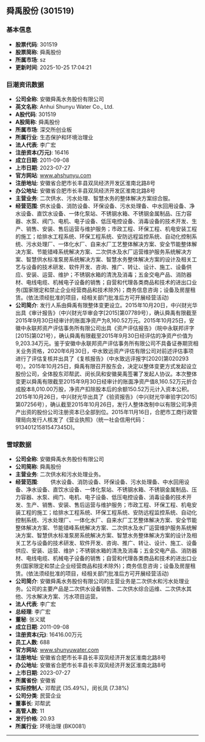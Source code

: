 ## 舜禹股份 (301519)

### 基本信息

- **股票代码**: 301519
- **股票简称**: 舜禹股份
- **所属市场**: sz
- **更新时间**: 2025-10-25 17:04:21

### 巨潮资讯数据

- **公司全称**: 安徽舜禹水务股份有限公司
- **英文名称**: Anhui Shunyu Water Co., Ltd.
- **A股代码**: 301519
- **A股简称**: 舜禹股份
- **所属市场**: 深交所创业板
- **所属行业**: 生态保护和环境治理业
- **法人代表**: 李广宏
- **注册资本(万元)**: 16416
- **成立日期**: 2011-09-08
- **上市日期**: 2023-07-27
- **官方网站**: www.ahshunyu.com
- **注册地址**: 安徽省合肥市长丰县双凤经济开发区淮南北路8号
- **办公地址**: 安徽省合肥市长丰县双凤经济开发区淮南北路8号
- **主营业务**: 二次供水、污水处理、智慧水务的整体解决方案综合服。
- **经营范围**: 供水设备、消防设备、环保设备、污水处理备、中水回用设备、净水设备、直饮水设备、一体化泵站、不锈钢水箱、不锈钢金属制品、压力容器、水泵、阀门、电机、电子设备、低压电控设备、消毒设备的技术开发、生产、销售、安装、售后运营与维护服务；市政工程、环保工程、机电安装工程的施工；给排水工程系统、环保工程系统、安防远程监控系统、自动化控制系统、污水处理厂、一体化水厂、自来水厂工艺整体解决方案、安全节能整体解决方案、节能错峰系统解决方案、二次供水及水厂运营维护服务系统解决方案、智慧供水标准泵房系统解决方案、智慧水务整体解决方案的设计及相关工艺与设备的技术研发、软件开发、咨询、推广、转让、设计、施工、设备供应、安装、运营、维护；不锈钢水箱的清洗及消毒；五金交电产品、消防器材、电线电缆、机械电子设备的销售；自营和代理各类商品和技术的进出口业务(国家限定和禁止企业经营商品和技术除外)；商务信息咨询；设备及房屋租赁。(依法须经批准的项目，经相关部门批准后方可开展经营活动)
- **公司简介**: 发行人系由舜禹有限整体变更设立。2015年10月20日，中兴财光华出具《审计报告》（中兴财光华审会字[2015]第07789号），确认舜禹有限截至2015年9月30日经审计的账面净资产为8,160.52万元。2015年10月25日，安徽中永联邦资产评估事务所有限公司出具《资产评估报告》（皖中永联邦评字[2015]第021号），确认舜禹有限截至2015年9月30日经评估的净资产价值为9,203.34万元。鉴于安徽中永联邦资产评估事务所有限公司不具备证券期货相关业务资格，2020年6月30日，中水致远资产评估有限公司对前述评估事项进行了评估复核并出具了《复核报告》（中水致远评报字[2020]第020293号）。2015年10月25日，舜禹有限召开股东会，决定以整体变更方式发起设立股份公司，全体股东邓帮武、闵长凤和安徽昊禹签署了发起人协议。本次整体变更以舜禹有限截至2015年9月30日经审计的账面净资产值8,160.52万元折合成股本8,010.00万股，净资产扣除股本后的余额150.52万元计入资本公积。2015年10月26日，中兴财光华出具了《验资报告》（中兴财光华审验字[2015]第07256号），确认截至2015年10月26日，发行人整体改制中以有限公司净资产出资的股份公司注册资本已全部到位。2015年11月16日，合肥市工商行政管理局向发行人核发了《营业执照》（统一社会信用代码：91340121581547345D)。

### 雪球数据

- **公司全称**: 安徽舜禹水务股份有限公司
- **公司简称**: 舜禹股份
- **主营业务**: 二次供水和污水处理业务。
- **经营范围**: 　　供水设备、消防设备、环保设备、污水处理备、中水回用设备、净水设备、直饮水设备、一体化泵站、不锈钢水箱、不锈钢金属制品、压力容器、水泵、阀门、电机、电子设备、低压电控设备、消毒设备的技术开发、生产、销售、安装、售后运营与维护服务；市政工程、环保工程、机电安装工程的施工；给排水工程系统、环保工程系统、安防远程监控系统、自动化控制系统、污水处理厂、一体化水厂、自来水厂工艺整体解决方案、安全节能整体解决方案、节能错峰系统解决方案、二次供水及水厂运营维护服务系统解决方案、智慧供水标准泵房系统解决方案、智慧水务整体解决方案的设计及相关工艺与设备的技术研发、软件开发、咨询、推广、转让、设计、施工、设备供应、安装、运营、维护；不锈钢水箱的清洗及消毒；五金交电产品、消防器材、电线电缆、机械电子设备的销售；自营和代理各类商品和技术的进出口业务(国家限定和禁止企业经营商品和技术除外)；商务信息咨询；设备及房屋租赁。(依法须经批准的项目，经相关部门批准后方可开展经营活动)
- **公司简介**: 安徽舜禹水务股份有限公司的主营业务是二次供水和污水处理业务。公司的主要产品是二次供水设备销售、二次供水综合运维、二次供水其他、污水解决方案、污水项目运营。
- **法人代表**: 李广宏
- **总经理**: 李广宏
- **董秘**: 张义斌
- **成立日期**: 2011-09-08
- **注册资本(元)**: 16416.00万元
- **员工人数**: 688
- **官方网站**: www.shunyuwater.com
- **注册地址**: 安徽省合肥市长丰县长丰双凤经济开发区淮南北路8号
- **办公地址**: 安徽省合肥市长丰县长丰双凤经济开发区淮南北路8号
- **上市日期**: 2023-07-27
- **所属省份**: 安徽省
- **实际控制人**: 邓帮武 (35.49%)，闵长凤 (7.38%)
- **公司分类**: 民营企业
- **董事长**: 邓帮武
- **高管人数**: 11
- **发行价格**: 20.93
- **所属行业**: 环境治理 (BK0081)

---